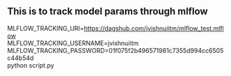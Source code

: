 ## This is to track model params through mlflow 
MLFLOW_TRACKING_URI=https://dagshub.com/jvishnuiitm/mlflow_test.mlflow \
MLFLOW_TRACKING_USERNAME=jvishnuiitm \
MLFLOW_TRACKING_PASSWORD=01f075f2b496571981c7355d994cc6505c44b54d \
python script.py